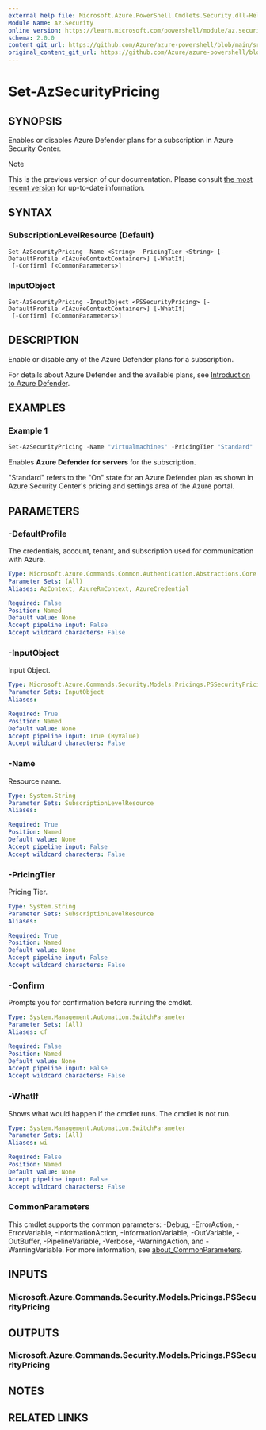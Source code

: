 ```yaml
---
external help file: Microsoft.Azure.PowerShell.Cmdlets.Security.dll-Help.xml
Module Name: Az.Security
online version: https://learn.microsoft.com/powershell/module/az.security/Set-AzSecurityPricing
schema: 2.0.0
content_git_url: https://github.com/Azure/azure-powershell/blob/main/src/Security/Security/help/Set-AzSecurityPricing.md
original_content_git_url: https://github.com/Azure/azure-powershell/blob/main/src/Security/Security/help/Set-AzSecurityPricing.md
---
```


# Set-AzSecurityPricing

## SYNOPSIS

Enables or disables Azure Defender plans for a subscription in Azure Security Center.

> [!NOTE]
>This is the previous version of our documentation. Please consult [the most recent version](/powershell/module/az.security/set-azsecuritypricing) for up-to-date information.

## SYNTAX

### SubscriptionLevelResource (Default)
```
Set-AzSecurityPricing -Name <String> -PricingTier <String> [-DefaultProfile <IAzureContextContainer>] [-WhatIf]
 [-Confirm] [<CommonParameters>]
```

### InputObject
```
Set-AzSecurityPricing -InputObject <PSSecurityPricing> [-DefaultProfile <IAzureContextContainer>] [-WhatIf]
 [-Confirm] [<CommonParameters>]
```

## DESCRIPTION

Enable or disable any of the Azure Defender plans for a subscription.

For details about Azure Defender and the available plans, see [Introduction to Azure Defender](https://docs.microsoft.com/azure/security-center/azure-defender).

## EXAMPLES

### Example 1

```powershell
Set-AzSecurityPricing -Name "virtualmachines" -PricingTier "Standard"
```

Enables **Azure Defender for servers** for the subscription.

"Standard" refers to the "On" state for an Azure Defender plan as shown in Azure Security Center's pricing and settings area of the Azure portal.

## PARAMETERS

### -DefaultProfile

The credentials, account, tenant, and subscription used for communication with Azure.

```yaml
Type: Microsoft.Azure.Commands.Common.Authentication.Abstractions.Core.IAzureContextContainer
Parameter Sets: (All)
Aliases: AzContext, AzureRmContext, AzureCredential

Required: False
Position: Named
Default value: None
Accept pipeline input: False
Accept wildcard characters: False
```

### -InputObject

Input Object.

```yaml
Type: Microsoft.Azure.Commands.Security.Models.Pricings.PSSecurityPricing
Parameter Sets: InputObject
Aliases:

Required: True
Position: Named
Default value: None
Accept pipeline input: True (ByValue)
Accept wildcard characters: False
```

### -Name

Resource name.

```yaml
Type: System.String
Parameter Sets: SubscriptionLevelResource
Aliases:

Required: True
Position: Named
Default value: None
Accept pipeline input: False
Accept wildcard characters: False
```

### -PricingTier

Pricing Tier.

```yaml
Type: System.String
Parameter Sets: SubscriptionLevelResource
Aliases:

Required: True
Position: Named
Default value: None
Accept pipeline input: False
Accept wildcard characters: False
```

### -Confirm

Prompts you for confirmation before running the cmdlet.

```yaml
Type: System.Management.Automation.SwitchParameter
Parameter Sets: (All)
Aliases: cf

Required: False
Position: Named
Default value: None
Accept pipeline input: False
Accept wildcard characters: False
```

### -WhatIf

Shows what would happen if the cmdlet runs. The cmdlet is not run.

```yaml
Type: System.Management.Automation.SwitchParameter
Parameter Sets: (All)
Aliases: wi

Required: False
Position: Named
Default value: None
Accept pipeline input: False
Accept wildcard characters: False
```

### CommonParameters
This cmdlet supports the common parameters: -Debug, -ErrorAction, -ErrorVariable, -InformationAction, -InformationVariable, -OutVariable, -OutBuffer, -PipelineVariable, -Verbose, -WarningAction, and -WarningVariable. For more information, see [about_CommonParameters](http://go.microsoft.com/fwlink/?LinkID=113216).

## INPUTS

### Microsoft.Azure.Commands.Security.Models.Pricings.PSSecurityPricing

## OUTPUTS

### Microsoft.Azure.Commands.Security.Models.Pricings.PSSecurityPricing

## NOTES

## RELATED LINKS
